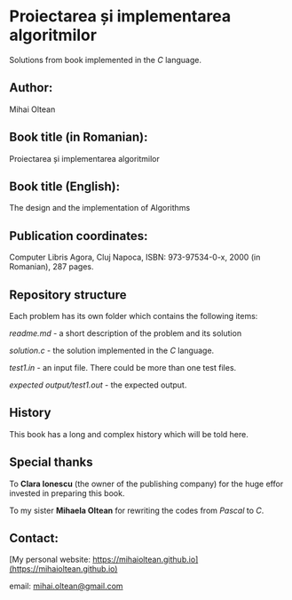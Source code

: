 # Proiectarea și implementarea algoritmilor
Solutions from book implemented in the *C* language.

## Author: 
Mihai Oltean

## Book title (in Romanian):
Proiectarea și implementarea algoritmilor

## Book title (English):
The design and the implementation of Algorithms

## Publication coordinates:
Computer Libris Agora, Cluj Napoca, ISBN: 973-97534-0-x, 2000 (in Romanian), 287 pages.

## Repository structure

Each problem has its own folder which contains the following items:

*readme.md* - a short description of the problem and its solution

*solution.c* - the solution implemented in the *C* language.

*test1.in* - an input file. There could be more than one test files.

*expected output/test1.out* - the expected output.

## History
This book has a long and complex history which will be told here.

## Special thanks

To **Clara Ionescu** (the owner of the publishing company) for the huge effor invested in preparing this book.

To my sister **Mihaela Oltean** for rewriting the codes from *Pascal* to *C*.

## Contact:

[My personal website: https://mihaioltean.github.io](https://mihaioltean.github.io)

email: mihai.oltean@gmail.com